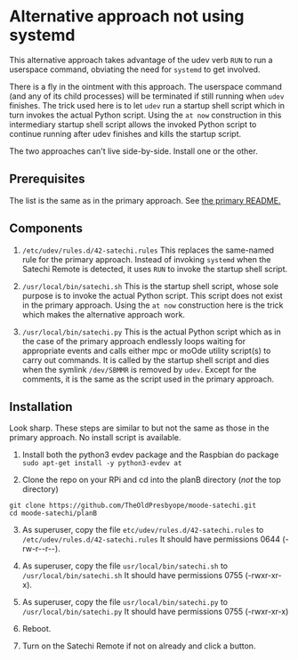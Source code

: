 # Alternative approach not using systemd

This alternative approach takes advantage of the udev verb `RUN` to run a userspace command, obviating the need for `systemd` to get involved.

There is a fly in the ointment with this approach. The userspace command (and any of its child processes) will be terminated if still running when `udev` finishes. The trick used here is to let `udev` run a startup shell script which in turn invokes the actual Python script. Using the `at now` construction in this intermediary startup shell script allows the invoked Python script to continue running after udev finishes and kills the startup script.

The two approaches can't live side-by-side. Install one or the other.

## Prerequisites

The list is the same as in the primary approach. See [the primary README.](../README.md)

## Components

1. `/etc/udev/rules.d/42-satechi.rules` This replaces the same-named rule for the primary approach. Instead of invoking `systemd` when the Satechi Remote is detected, it uses `RUN` to invoke the startup shell script.

2. `/usr/local/bin/satechi.sh` This is the startup shell script, whose sole purpose is to invoke the actual Python script. This script does not exist in the primary approach. Using the `at now` construction here is the trick which makes the alternative approach work.

3. `/usr/local/bin/satechi.py` This is the actual Python script which as in the case of the primary approach endlessly loops waiting for appropriate events and calls either mpc or moOde utility script(s) to carry out commands. It is called by the startup shell script and dies when the symlink `/dev/SBMMR` is removed by `udev`. Except for the comments, it is the same as the script used in the primary approach.

## Installation

Look sharp. These steps are similar to but not the same as those in the primary approach. No install script is available.

1. Install both the python3 evdev package and the Raspbian do package `sudo apt-get install -y python3-evdev at`

2. Clone the repo on your RPi and cd into the planB directory (*not* the top directory)
```
git clone https://github.com/TheOldPresbyope/moode-satechi.git
cd moode-satechi/planB
```

3. As superuser, copy the file `etc/udev/rules.d/42-satechi.rules` to `/etc/udev/rules.d/42-satechi.rules` It should have permissions 0644 (-rw-r--r--).

4. As superuser, copy the file `usr/local/bin/satechi.sh` to `/usr/local/bin/satechi.sh` It should have permissions 0755 (-rwxr-xr-x).

5. As superuser, copy the file `usr/local/bin/satechi.py` to `/usr/local/bin/satechi.py` It should have permissions 0755 (-rwxr-xr-x)

6. Reboot.

7. Turn on the Satechi Remote if not on already and click a button.
